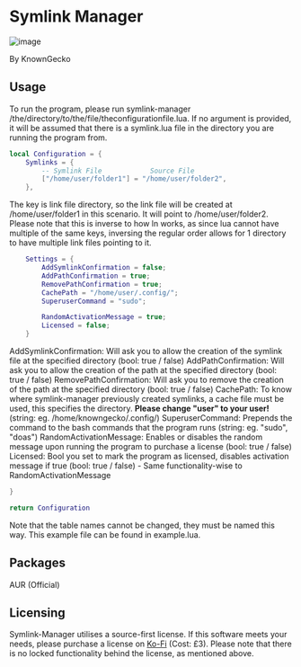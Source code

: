 # Symlink Manager
![image](https://github.com/user-attachments/assets/56479f14-890e-4032-9d27-b74d3d4e915b)


By KnownGecko


## Usage
To run the program, please run symlink-manager /the/directory/to/the/file/theconfigurationfile.lua. If no argument is provided, it will be assumed that there is a symlink.lua file in the directory you are running the program from.

```lua
local Configuration = {
    Symlinks = {
        -- Symlink File            Source File
        ["/home/user/folder1"] = "/home/user/folder2",
    },
```
The key is link file directory, so the link file will be created at /home/user/folder1 in this scenario. It will point to /home/user/folder2. Please note that this is inverse to how ln works, as since lua cannot have multiple of the same keys, inversing the regular order allows for 1 directory to have multiple link files pointing to it.
```lua
    Settings = {
        AddSymlinkConfirmation = false;
        AddPathConfirmation = true;
        RemovePathConfirmation = true;
        CachePath = "/home/user/.config/";
        SuperuserCommand = "sudo";

        RandomActivationMessage = true;
        Licensed = false;
    }
```
AddSymlinkConfirmation: Will ask you to allow the creation of the symlink file at the specified directory (bool: true / false)
AddPathConfirmation:  Will ask you to allow the creation of the path at the specified directory (bool: true / false)
RemovePathConfirmation:  Will ask you to remove the creation of the path at the specified directory (bool: true / false)
CachePath: To know where symlink-manager previously created symlinks, a cache file must be used, this specifies the directory. **Please change "user" to your user!** (string: eg. /home/knowngecko/.config/)
SuperuserCommand: Prepends the command to the bash commands that the program runs (string: eg. "sudo", "doas")
RandomActivationMessage: Enables or disables the random message upon running the program to purchase a license (bool: true / false)
Licensed: Bool you set to mark the program as licensed, disables activation message if true (bool: true / false) - Same functionality-wise to RandomActivationMessage

```lua
}

return Configuration
```
Note that the table names cannot be changed, they must be named this way. This example file can be found in example.lua.

## Packages
AUR (Official)

##  Licensing
Symlink-Manager utilises a source-first license. If this software meets your needs, please purchase a license on [Ko-Fi](https://ko-fi.com/s/f7d3444a62) (Cost: £3).
Please note that there is no locked functionality behind the license, as mentioned above.

